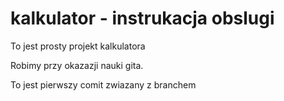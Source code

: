# kalkulator - instrukacja obslugi

To jest prosty projekt kalkulatora

Robimy przy okazazji nauki gita.

To jest pierwszy comit zwiazany z branchem